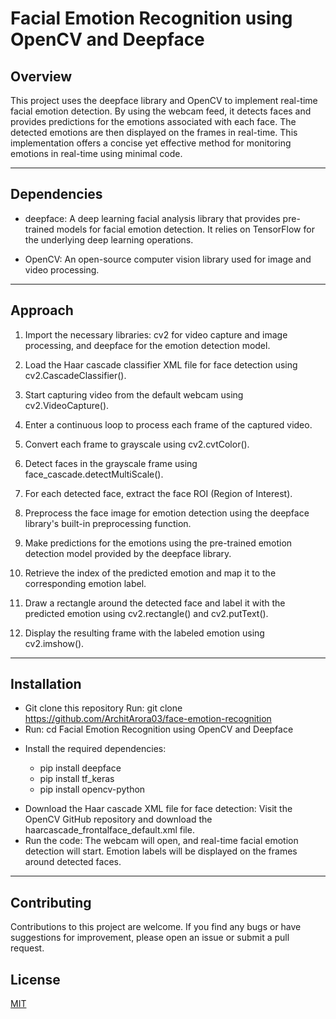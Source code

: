 # Facial Emotion Recognition using OpenCV and Deepface

## Overview
This project uses the deepface library and OpenCV to implement real-time facial emotion detection. By using the webcam feed, it detects faces and provides predictions for the emotions associated with each face. The detected emotions are then displayed on the frames in real-time. This implementation offers a concise yet effective method for monitoring emotions in real-time using minimal code.
*****************************


## Dependencies
- deepface: A deep learning facial analysis library that provides pre-trained models for facial emotion detection. It relies on TensorFlow for the underlying deep learning operations.

- OpenCV: An open-source computer vision library used for image and video processing.
******************************



## Approach

1. Import the necessary libraries: cv2 for video capture and image processing, and deepface for the emotion detection model.

2. Load the Haar cascade classifier XML file for face detection using cv2.CascadeClassifier().

3. Start capturing video from the default webcam using cv2.VideoCapture().

4. Enter a continuous loop to process each frame of the captured video.

5. Convert each frame to grayscale using cv2.cvtColor().

6. Detect faces in the grayscale frame using face_cascade.detectMultiScale().

7. For each detected face, extract the face ROI (Region of Interest).

8. Preprocess the face image for emotion detection using the deepface library's built-in preprocessing function.

9. Make predictions for the emotions using the pre-trained emotion detection model provided by the deepface library.

10. Retrieve the index of the predicted emotion and map it to the corresponding emotion label.

11. Draw a rectangle around the detected face and label it with the predicted emotion using cv2.rectangle() and cv2.putText().

12. Display the resulting frame with the labeled emotion using cv2.imshow().
******************************
## Installation
- Git clone this repository Run: git clone https://github.com/ArchitArora03/face-emotion-recognition
- Run: cd Facial Emotion Recognition using OpenCV and Deepface
* Install the required dependencies:

    * pip install deepface
    * pip install tf_keras
    * pip install opencv-python
- Download the Haar cascade XML file for face detection: Visit the OpenCV GitHub repository and download the haarcascade_frontalface_default.xml file.
- Run the code: The webcam will open, and real-time facial emotion detection will start. Emotion labels will be displayed on the frames around detected faces. 
******************************
## Contributing
Contributions to this project are welcome. If you find any bugs or have suggestions for improvement, please open an issue or submit a pull request.
## License

[MIT](https://choosealicense.com/licenses/mit/)

